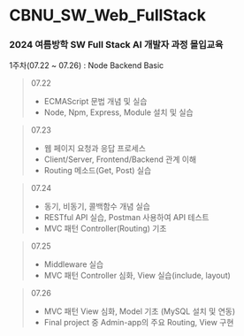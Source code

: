 # CBNU_SW_Web_FullStack
### 2024 여름방학 SW Full Stack AI 개발자 과정 몰입교육


1주차(07.22 ~ 07.26) : Node Backend Basic

> 07.22
> - ECMAScript 문법 개념 및 실습
> - Node, Npm, Express, Module 설치 및 실습

> 07.23 
> - 웹 페이지 요청과 응답 프로세스
> - Client/Server, Frontend/Backend 관계 이해
> - Routing 메소드(Get, Post) 실습

> 07.24 
> - 동기, 비동기, 콜백함수 개념 실습
> - RESTful API 실습, Postman 사용하여 API 테스트
> - MVC 패턴 Controller(Routing) 기초

> 07.25 
> - Middleware 실습
> - MVC 패턴 Controller 심화, View 실습(include, layout)

> 07.26 
> - MVC 패턴 View 심화, Model 기초 (MySQL 설치 및 연동)
> - Final project 중 Admin-app의 주요 Routing, View 구현
